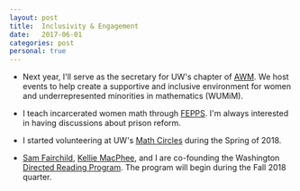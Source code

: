 ```yaml
---
layout: post
title:  Inclusivity & Engagement
date:   2017-06-01
categories: post
personal: true
---
```


* Next year, I'll serve as the secretary for UW's chapter of [AWM](https://sites.math.washington.edu/~awmsc/). We host events to help create a supportive and inclusive environment for women and underrepresented minorities in mathematics (WUMiM).

* I teach incarcerated women math through [FEPPS](http://fepps.org). I'm always interested in having discussions about prison reform.

* I started volunteering at UW's [Math Circles](https://sites.math.washington.edu/~mathcircle/circle/) during the Spring of 2018.

* [Sam Fairchild](http://sites.math.washington.edu/~skayf/index.html), [Kellie MacPhee](https://sites.math.washington.edu/~kmacphee/), and I are co-founding the Washington [Directed Reading Program](https://www.drp-network.org). The program will begin during the Fall 2018 quarter.